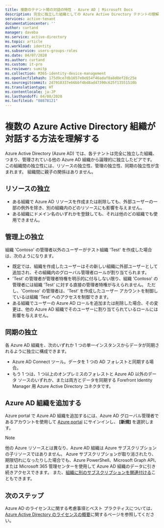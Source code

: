 ```yaml
---
title: 複数のテナント間の対話の特性 - Azure AD | Microsoft Docs
description: 完全に独立した組織としての Azure Active Directory テナントの理解
services: active-tenant
documentationcenter: ''
author: curtand
manager: daveba
ms.service: active-directory
ms.topic: article
ms.workload: identity
ms.subservice: users-groups-roles
ms.date: 04/07/2020
ms.author: curtand
ms.custom: it-pro
ms.reviewer: sumitp
ms.collection: M365-identity-device-management
ms.openlocfilehash: 175d9ce7db1657e0e654f46adaf8a8d8ef28c25e
ms.sourcegitcommit: 2d7910337e66bbf4bd8ad47390c625f13551510b
ms.translationtype: HT
ms.contentlocale: ja-JP
ms.lasthandoff: 04/08/2020
ms.locfileid: "80878121"
---
```

# <a name="understand-how-multiple-azure-active-directory-organizations-interact"></a>複数の Azure Active Directory 組織が対話する方法を理解する

Azure Active Directory (Azure AD) では、各テナントは完全に独立した組織、つまり、管理されている他の Azure AD 組織から論理的に独立したピアです。 この組織間の独立性には、リソースの独立性、管理の独立性、同期の独立性が含まれます。 組織間に親子の関係はありません。

## <a name="resource-independence"></a>リソースの独立

* ある組織で Azure AD リソースを作成または削除しても、外部ユーザーの一部の例外を除き、別の組織内のどのリソースにも影響を与えません。
* ある組織にドメイン名のいずれかを登録しても、それは他のどの組織でも使用できません。

## <a name="administrative-independence"></a>管理上の独立

組織 'Contoso' の管理者以外のユーザーがテスト組織 'Test' を作成した場合は、次のようになります。

* 既定では、組織を作成したユーザーはその新しい組織に外部ユーザーとして追加され、その組織内のグローバル管理者ロールが割り当てられます。
* 'Test' の管理者が管理者特権を明示的に付与しない限り、組織 'Contoso' の管理者には組織 'Test' に対する直接の管理者特権が与えられません。 ただし、'Contoso' の管理者は、'Test' を作成したユーザー アカウントを制御しているは組織 'Test' へのアクセスを制御できます。
* ある組織でユーザーの Azure AD ロールを追加または削除した場合、その変更は、他の Azure AD 組織でそのユーザーに割り当てられているロールには影響を与えません。

## <a name="synchronization-independence"></a>同期の独立

各 Azure AD 組織を、次のいずれか 1 つの単一インスタンスからデータが同期されるように独立に構成できます。

* Azure AD Connect ツール。データを 1 つの AD フォレストと同期する場合。
* もう 1 つは、1 つ以上のオンプレミスのフォレストと Azure AD 以外のデータ ソースのいずれか、または両方とデータを同期する Forefront Identity Manager 用 Azure Active Directory コネクタです。

## <a name="add-an-azure-ad-organization"></a>Azure AD 組織を追加する

Azure portal で Azure AD 組織を追加するには、Azure AD グローバル管理者であるアカウントを使用して [ Azure portal](https://portal.azure.com) にサインインし、 **[新規]** を選択します。

> [!NOTE]
> 他の Azure リソースとは異なり、Azure AD 組織は Azure サブスクリプションの子リソースではありません。 Azure サブスクリプションが取り消されたり、期限切れになったりした場合でも、Azure PowerShell、Microsoft Graph API、または Microsoft 365 管理センターを使用して Azure AD 組織のデータに引き続きアクセスできます。 また、[組織に別のサブスクリプションを関連付ける](../fundamentals/active-directory-how-subscriptions-associated-directory.md)こともできます。
>

## <a name="next-steps"></a>次のステップ

Azure AD のライセンスに関する考慮事項とベスト プラクティスについては、[Azure Active Directory のライセンスの概要](../fundamentals/active-directory-licensing-whatis-azure-portal.md)に関するページを参照してください。
